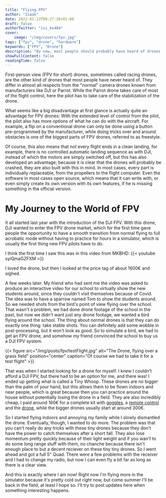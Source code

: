 ```yaml
---
title: "Flying FPV"
author: "Isaak"
date: 2022-01-13T09:27:26+01:00
draft: false
authorTwitter: "isi_ko404"
cover: 
    image: "/img/covers/fpv.jpg"
tags: ["fpv", "drone", "hardware"]
keywords: ["FPV", "Drone"]
description: "By now, most people should probably have heard of drones. However, most people only know camera drones, but there is a 2nd type, namely the FPV drones."
showFullContent: false
readingTime: false
---
```

First-person view (FPV for short) drones, sometimes called racing drones, are the other kind of drones that most people have never heard of. They differ in almost all respects from the "normal" camera drones known from manufacturers like DJI or Parrot. While the Parrot drone takes care of most of the flight control, here the pilot has to take care of the stabilization of the drone.

What seems like a big disadvantage at first glance is actually quite an advantage for FPV drones: With the extended level of control from the pilot, the pilot also has more options of what he can do with the aircraft. For example, a flip on a conventional drone can only be done using a button pre-programmed by the manufacturer, while doing tricks over and around obstacles is one of the biggest parts of FPV drones, referred to as freestyle.

Of course, this also means that not every flight ends in a clean landing, for example, there is no controlled automatic landing sequence as with DJI, instead of which the motors are simply switched off, but this has also developed an advantage; because it is clear that the drones will probably be crashed, they are also built with this in mind. In most cases, every part is individually replaceable, from the propellers to the flight computer. Even the software in most cases open source, which means that it can write with, or even simply create its own version with its own features, if he is missing something in the official version.

# My Journey to the World of FPV
It all started last year with the introduction of the DJI FPV. With this drone, DJI wanted to enter the FPV drone market, which for the first time gave people the opportunity to have a smooth transition from normal flying to full acrobatic mode without having to practice for hours in a simulator, which is usually the first thing new FPV pilots have to do. 

I think the first time I saw this was in this video from MKBHD:
{{< youtube syiQmaGZFXM >}}

I loved the drone, but then I looked at the price tag of about 1600€ and sighed.

A few weeks later. My friend who had sent me the video was asked to produce an interactive video for our school to virtually show the new students around, since they couldn't visit themselves because of Covid. The idea was to have a sparrow named Tom to show the students around. So we needed shots from the bird's point of view flying over the school. That wasn't a problem, we had done drone footage of the school in the past, but now we didn't want just any drone footage, we wanted a bird flying around the school. The thing about normal drones is that they can do exactly one thing: take stable shots. You can definitely add some wobble in post-processing, but it won't look as good. So to simulate a bird, we had to get an FPV drone, and somehow my friend convinced the school to buy us a DJI FPV system.

{{< figure src="/img/posts/fpv/testFlight.jpg" alt="The Drone, flying over a grass field" position="center" caption="Of course we had to take it for a test flight" >}}

That was when I started looking for a drone for myself. I knew I couldn't afford a DJI FPV, but there had to be an option for me, and there was! I ended up getting what is called a Tiny Whoop. These drones are no bigger than the palm of your hand, but this allows them to be flown indoors and near people, which is great because then you can practice around the house without potentially losing the drone in a field. They are also incredibly cheap, I paid around 160€ for a complete kit with [goggles](https://betafpv.com/products/vr02-fpv-goggles), a [remote control](https://betafpv.com/products/literadio-2-se-radio-transmitter) and the [drone](https://betafpv.com/products/beta65s-bnf-micro-whoop-quadcopter), while the bigger drones usually start at around 300€.

So I started flying indoors and annoying my family while I slowly dismantled the drone. Eventually, though, I wanted to do more. The problem was that you can't really do any tricks with these tiny drones because they don't have the power to catch themselves after a short fall. They also lose momentum pretty quickly because of their light weight and if you wan't to do some long range stuff with them, no chanche because there isn't enough place to but a decent reciever on these tiny tiny drones. So I went ahead and got a full 5" Quad. There were a few problems with the receiver and I had to change my radio, but now I can even fly a bit far as long as there is a clear view.

And this is exactly where I am now! Right now I'm flying more in the simulator because it's pretty cold out right now, but come summer I'll be back in the field, at least I hope so. I'll try to post updates here when something interesting happens.